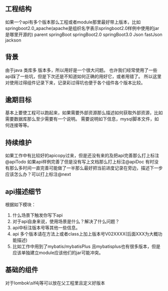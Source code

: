 ## 工程结构
如果一个api有多个版本那么工程或者module那里最好带上版本，比如springboot2.0_apache(apache是组织名字表示springboot2.0样例中使用的jar是哪里开源的)
parent
  springBoot
    springBoot2.0
    springBoot3.0
  Json
    fastJson
    jackson

## 背景
由于java 类库多 版本多，所以用好是一个很大问题。
也许我们经常使用了一些api踩了一些坑，但是下次还是不知道如何正确的用好它，或者用错了。
所以这里对使用过得组件记录下来，记录彩过得坑也便于各个组件各个版本比较。

## 逾期目标
基本上要使工程可以跑起来，如果需要外部资源那么描述如何获取外部资源，比如需要数据库那么至少需要有一个说明。
需要说明如下信息，mysql脚本文件，如何连接等等。  
   
## 持续维护
如果工作中有比较好的apicopy过来，但是还没有来的及把api完善那么打上标注 @apiTodo
如果api样例完善了但是没有写上文档那么打上标注@apiDoc
有时没有那么多时间一直完善可能做了一半那么最好把当前进度记录在旁边，描述下一步应该怎么办？可以打上标注@next
 

## api描述细节
根据如下模块：
1. 什么场景下触发你写下api
2. 对于api自身来说，使用场景是什么？解决了什么问题？
3. api中标注版本号等其他一些信息。
4. api 多个版本请在方法上或者class上加上版本号V02XXXX(后面XXX为大概功能描述)
5. 比如工作中用到了mybatis/mybatisPlus 且mybatisplus也有很多版本，但是应该单独建立module应该他们的jar可能冲突。

## 基础的组件
对于lombok\slf4j等可以放在父工程里且定义好版本

